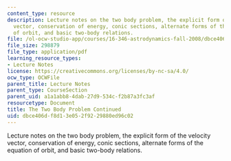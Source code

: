 ```yaml
---
content_type: resource
description: Lecture notes on the two body problem, the explicit form of the velocity
  vector, conservation of energy, conic sections, alternate forms of the equation
  of orbit, and basic two-body relations.
file: /ol-ocw-studio-app/courses/16-346-astrodynamics-fall-2008/dbce406df8d13e052f9229880ed96c02_lec_02.pdf
file_size: 298879
file_type: application/pdf
learning_resource_types:
- Lecture Notes
license: https://creativecommons.org/licenses/by-nc-sa/4.0/
ocw_type: OCWFile
parent_title: Lecture Notes
parent_type: CourseSection
parent_uid: a1a1abb8-4dab-27d9-534c-f2b87a3fc3af
resourcetype: Document
title: The Two Body Problem Continued
uid: dbce406d-f8d1-3e05-2f92-29880ed96c02
---
```

Lecture notes on the two body problem, the explicit form of the velocity vector, conservation of energy, conic sections, alternate forms of the equation of orbit, and basic two-body relations.